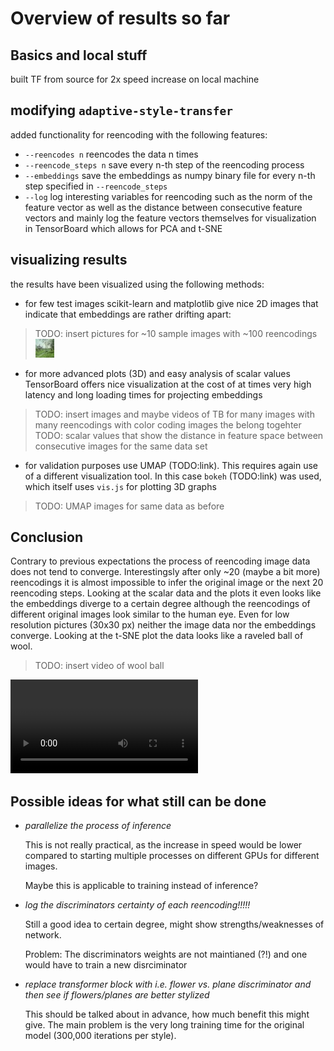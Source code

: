 # Overview of results so far
## Basics and local stuff
built TF from source for 2x speed increase on local machine

## modifying `adaptive-style-transfer`
added functionality for reencoding with the following features:
* `--reencodes n` reencodes the data n times
* `--reencode_steps n` save every n-th step of the reencoding process
* `--embeddings` save the embeddings as numpy binary file for every n-th step specified in `--reencode_steps`
* `--log` log interesting variables for reencoding such as the norm of the feature vector as well as the distance between consecutive feature vectors and mainly log the feature vectors themselves for visualization in TensorBoard which allows for PCA and t-SNE

## visualizing results
the results have been visualized using the following methods:
* for few test images scikit-learn and matplotlib give nice 2D images that indicate that embeddings are rather drifting apart:
> TODO: insert pictures for ~10 sample images with ~100 reencodings
![image](images/3030.jpg "Logo Title Text 1")
* for more advanced plots (3D) and easy analysis of scalar values TensorBoard offers nice visualization at the cost of at times very high latency and long loading times for projecting embeddings
> TODO: insert images and maybe videos of TB for many images with many reencodings with color coding images the belong togehter
> TODO: scalar values that show the distance in feature space between consecutive images for the same data set
* for validation purposes use UMAP (TODO:link). This requires again use of a different visualization tool. In this case `bokeh` (TODO:link) was used, which itself uses `vis.js` for plotting 3D graphs
> TODO: UMAP images for same data as before

## Conclusion
Contrary to previous expectations the process of reencoding image data does not tend to converge. Interestingsly after only ~20 (maybe a bit more) reencodings it is almost impossible to infer the original image or the next 20 reencoding steps.
Looking at the scalar data and the plots it even looks like the embeddings diverge to a certain degree although the reencodings of different original images look similar to the human eye.
Even for low resolution pictures (30x30 px) neither the image data nor the embeddings converge. Looking at the t-SNE plot the data looks like a raveled ball of wool.
> TODO: insert video of wool ball
<video controls="controls">
  <source type="video/mp4" src="woolball.mov" width="796" height="751">
  <p>Your browser does not support the video element.</p>
</video>

## Possible ideas for what still can be done
* _parallelize the process of inference_

    This is not really practical, as the increase in speed would be lower compared to starting multiple processes on different GPUs for different images.

    Maybe this is applicable to training instead of inference?

* _log the discriminators certainty of each reencoding!!!!!_

    Still a good idea to certain degree, might show strengths/weaknesses of network.

    Problem: The discriminators weights are not maintianed (?!) and one would have to train a new disrciminator

* _replace transformer block with i.e. flower vs. plane discriminator and then see if flowers/planes are better stylized_

    This should be talked about in advance, how much benefit this might give. The main problem is the very long training time for the original model (300,000 iterations per style).



